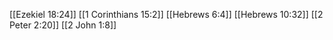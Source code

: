 [[Ezekiel 18:24]]
[[1 Corinthians 15:2]]
[[Hebrews 6:4]]
[[Hebrews 10:32]]
[[2 Peter 2:20]]
[[2 John 1:8]]
